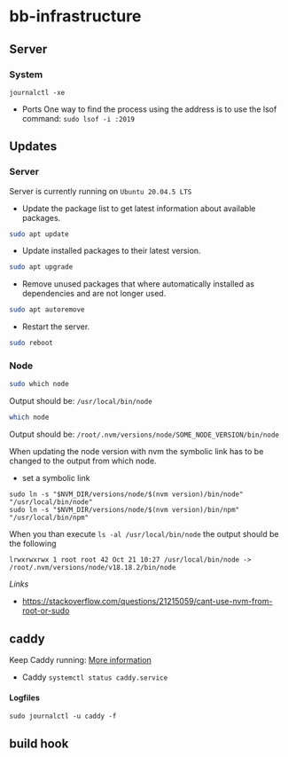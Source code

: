 # bb-infrastructure

## Server

### System

`journalctl -xe`

- Ports
  One way to find the process using the address is to use the lsof command:
  `sudo lsof -i :2019`

## Updates

### Server

Server is currently running on `Ubuntu 20.04.5 LTS`

- Update the package list to get latest information about available packages.

```bash
sudo apt update
```

- Update installed packages to their latest version.

```bash
sudo apt upgrade
```

- Remove unused packages that where automatically installed as dependencies and are not longer used.

```bash
sudo apt autoremove
```

- Restart the server.

```bash
sudo reboot
```

### Node

```bash
sudo which node
```

Output should be: `/usr/local/bin/node`

```bash
which node
```

Output should be: `/root/.nvm/versions/node/SOME_NODE_VERSION/bin/node`

When updating the node version with nvm the symbolic link has to be changed to the output from which node.

- set a symbolic link

```
sudo ln -s "$NVM_DIR/versions/node/$(nvm version)/bin/node" "/usr/local/bin/node"
sudo ln -s "$NVM_DIR/versions/node/$(nvm version)/bin/npm" "/usr/local/bin/npm"
```

When you than execute `ls -al /usr/local/bin/node` the output should be the following

```
lrwxrwxrwx 1 root root 42 Oct 21 10:27 /usr/local/bin/node -> /root/.nvm/versions/node/v18.18.2/bin/node
```

_Links_

- https://stackoverflow.com/questions/21215059/cant-use-nvm-from-root-or-sudo

## caddy

Keep Caddy running: [More information](https://caddyserver.com/docs/running)

- Caddy
  `systemctl status caddy.service`

#### Logfiles

`sudo journalctl -u caddy -f`

## build hook

